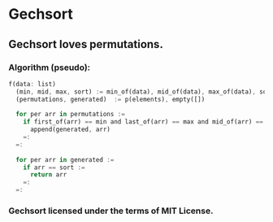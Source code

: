 # Gechsort
## Gechsort loves permutations.

### Algorithm (pseudo):
```rust
f(data: list)
  (min, mid, max, sort) := min_of(data), mid_of(data), max_of(data), sort(data)
  (permutations, generated)  := p(elements), empty([])
  
  for per arr in permutations :=
    if first_of(arr) == min and last_of(arr) == max and mid_of(arr) == mid :=
      append(generated, arr)
    =:
  =:
  
  for per arr in generated := 
    if arr == sort :=
      return arr
    =:
  =:
```

### Gechsort licensed under the terms of MIT License.

